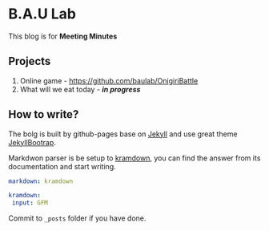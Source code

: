 # B.A.U Lab

This blog is for **Meeting Minutes**

## Projects

1. Online game - https://github.com/baulab/OnigiriBattle
2. What will we eat today - ***in progress***

## How to write?

The bolg is built by github-pages base on [Jekyll](jekyll) and use great theme [JekyllBootrap](jekyllbootrap).

Markdwon parser is be setup to [kramdown](kramdown), you can find the answer from its documentation and start writing.

```yaml
markdown: kramdown

kramdown:
 input: GFM
```

Commit to `_posts` folder if you have done.

[jekyll]: http://jekyllrb.com
[jekyllbootrap]: http://jekyllbootstrap.com
[kramdown]: http://kramdown.gettalong.org
